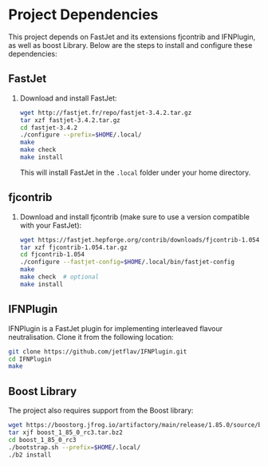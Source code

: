 # Project Dependencies

This project depends on FastJet and its extensions fjcontrib and IFNPlugin, as well as boost Library. Below are the steps to install and configure these dependencies:

## FastJet

1. Download and install FastJet:
   ```bash
   wget http://fastjet.fr/repo/fastjet-3.4.2.tar.gz
   tar xzf fastjet-3.4.2.tar.gz
   cd fastjet-3.4.2
   ./configure --prefix=$HOME/.local/
   make
   make check
   make install
   ```
   This will install FastJet in the `.local` folder under your home directory.

## fjcontrib

1. Download and install fjcontrib (make sure to use a version compatible with your FastJet):
   ```bash
   wget https://fastjet.hepforge.org/contrib/downloads/fjcontrib-1.054.tar.gz
   tar xzf fjcontrib-1.054.tar.gz
   cd fjcontrib-1.054
   ./configure --fastjet-config=$HOME/.local/bin/fastjet-config
   make
   make check  # optional
   make install
   ```

## IFNPlugin

IFNPlugin is a FastJet plugin for implementing interleaved flavour neutralisation. Clone it from the following location:
```bash
git clone https://github.com/jetflav/IFNPlugin.git
cd IFNPlugin
make
```

## Boost Library

The project also requires support from the Boost library:

```bash
wget https://boostorg.jfrog.io/artifactory/main/release/1.85.0/source/boost_1_85_0_rc3.tar.bz2
tar xjf boost_1_85_0_rc3.tar.bz2
cd boost_1_85_0_rc3
./bootstrap.sh --prefix=$HOME/.local/
./b2 install
```

